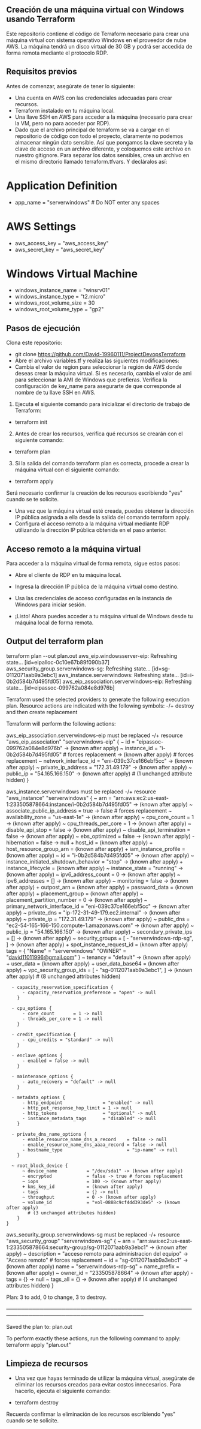 ## Creación de una máquina virtual con Windows usando Terraform

Este repositorio contiene el código de Terraform necesario para crear una máquina virtual con sistema operativo Windows en el proveedor de nube AWS. La máquina tendrá un disco virtual de 30 GB y podrá ser accedida de forma remota mediante el protocolo RDP.

## Requisitos previos
Antes de comenzar, asegúrate de tener lo siguiente:

- Una cuenta en AWS con las credenciales adecuadas para crear recursos.
- Terraform instalado en tu máquina local.
- Una llave SSH en AWS para acceder a la máquina (necesario para crear la VM, pero no para acceder por RDP).
- Dado que el archivo principal de terraform se va a cargar en el repositorio de código con todo el proyecto, claramente no podemos almacenar ningún dato sensible. Así que pongamos la clave secreta y la clave de acceso en un archivo diferente, y coloquemos este archivo en nuestro gitignore.
Para separar los datos sensibles, crea un archivo en el mismo directorio llamado terraform.tfvars. Y decláralos así:

# Application Definition 
- app_name        = "serverwindows" # Do NOT enter any spaces

# AWS Settings
- aws_access_key = "aws_access_key"
- aws_secret_key = "aws_secret_key"

# Windows Virtual Machine
- windows_instance_name               = "winsrv01"
- windows_instance_type               = "t2.micro"
- windows_root_volume_size            = 30
- windows_root_volume_type            = "gp2"

## Pasos de ejecución
Clona este repositorio:
- git clone https://github.com/David-19960111/ProjectDevopsTerraform
- Abre el archivo variables.tf y realiza las siguientes modificaciones:
- Cambia el valor de region para seleccionar la región de AWS donde deseas crear la máquina virtual. Si es necesario, cambia el valor de ami para seleccionar la AMI de Windows que prefieras. Verifica la configuración de key_name para asegurarte de que corresponde al nombre de tu llave SSH en AWS.

1. Ejecuta el siguiente comando para inicializar el directorio de trabajo de Terraform:
- terraform init

2. Antes de crear los recursos, verifica qué recursos se crearán con el siguiente comando:
- terraform plan

3. Si la salida del comando terraform plan es correcta, procede a crear la máquina virtual con el siguiente comando:
- terraform apply

Será necesario confirmar la creación de los recursos escribiendo "yes" cuando se te solicite.

- Una vez que la máquina virtual esté creada, puedes obtener la dirección IP pública asignada a ella desde la salida del comando terraform apply.
- Configura el acceso remoto a la máquina virtual mediante RDP utilizando la dirección IP pública obtenida en el paso anterior.

## Acceso remoto a la máquina virtual
Para acceder a la máquina virtual de forma remota, sigue estos pasos:

- Abre el cliente de RDP en tu máquina local.
- Ingresa la dirección IP pública de la máquina virtual como destino.
- Usa las credenciales de acceso configuradas en la instancia de Windows para iniciar sesión.

- ¡Listo! Ahora puedes acceder a tu máquina virtual de Windows desde tu máquina local de forma remota.

## Output del terraform plan

 terraform plan --out plan.out
aws_eip.windowsserver-eip: Refreshing state... [id=eipalloc-0c10e67b89f090b37]
aws_security_group.serverwindows-sg: Refreshing state... [id=sg-0112071aab9a3ebc1]
aws_instance.serverwindows: Refreshing state... [id=i-0b2d584b7d495fd05]
aws_eip_association.serverwindows-eip: Refreshing state... [id=eipassoc-099762a084e8d976b]

Terraform used the selected providers to generate the following execution plan.
Resource actions are indicated with the following symbols:
-/+ destroy and then create replacement

Terraform will perform the following actions:

  aws_eip_association.serverwindows-eip must be replaced
-/+ resource "aws_eip_association" "serverwindows-eip" {
      ~ id                   = "eipassoc-099762a084e8d976b" -> (known after apply)
      ~ instance_id          = "i-0b2d584b7d495fd05" # forces replacement -> (known after apply) # forces replacement
      ~ network_interface_id = "eni-039c37ce166ebf5cc" -> (known after apply)
      ~ private_ip_address   = "172.31.49.179" -> (known after apply)
      ~ public_ip            = "54.165.166.150" -> (known after apply)
        # (1 unchanged attribute hidden)
    }

  aws_instance.serverwindows must be replaced
-/+ resource "aws_instance" "serverwindows" {
      ~ arn                                  = "arn:aws:ec2:us-east-1:233505878664:instance/i-0b2d584b7d495fd05" -> (known after apply)
      ~ associate_public_ip_address          = true -> false # forces replacement
      ~ availability_zone                    = "us-east-1e" -> (known after apply)
      ~ cpu_core_count                       = 1 -> (known after apply)
      ~ cpu_threads_per_core                 = 1 -> (known after apply)
      ~ disable_api_stop                     = false -> (known after apply)
      ~ disable_api_termination              = false -> (known after apply)
      ~ ebs_optimized                        = false -> (known after apply)
      - hibernation                          = false -> null
      + host_id                              = (known after apply)
      + host_resource_group_arn              = (known after apply)
      + iam_instance_profile                 = (known after apply)
      ~ id                                   = "i-0b2d584b7d495fd05" -> (known after apply)
      ~ instance_initiated_shutdown_behavior = "stop" -> (known after apply)
      + instance_lifecycle                   = (known after apply)
      ~ instance_state                       = "running" -> (known after apply)
      ~ ipv6_address_count                   = 0 -> (known after apply)
      ~ ipv6_addresses                       = [] -> (known after apply)
      ~ monitoring                           = false -> (known after apply)
      + outpost_arn                          = (known after apply)
      + password_data                        = (known after apply)
      + placement_group                      = (known after apply)
      ~ placement_partition_number           = 0 -> (known after apply)
      ~ primary_network_interface_id         = "eni-039c37ce166ebf5cc" -> (known after apply)
      ~ private_dns                          = "ip-172-31-49-179.ec2.internal" -> (known after apply)
      ~ private_ip                           = "172.31.49.179" -> (known after apply)
      ~ public_dns                           = "ec2-54-165-166-150.compute-1.amazonaws.com" -> (known after apply)
      ~ public_ip                            = "54.165.166.150" -> (known after apply)
      ~ secondary_private_ips                = [] -> (known after apply)
      ~ security_groups                      = [
          - "serverwindows-rdp-sg",
        ] -> (known after apply)
      + spot_instance_request_id             = (known after apply)
        tags                                 = {
            "Name"  = "serverwindows"
            "OWNER" = "david11011996@gmail.com"
        }
      ~ tenancy                              = "default" -> (known after apply)
      + user_data                            = (known after apply)
      + user_data_base64                     = (known after apply)
      ~ vpc_security_group_ids               = [
          - "sg-0112071aab9a3ebc1",
        ] -> (known after apply)
        # (8 unchanged attributes hidden)

      - capacity_reservation_specification {
          - capacity_reservation_preference = "open" -> null
        }

      - cpu_options {
          - core_count       = 1 -> null
          - threads_per_core = 1 -> null
        }

      - credit_specification {
          - cpu_credits = "standard" -> null
        }

      - enclave_options {
          - enabled = false -> null
        }

      - maintenance_options {
          - auto_recovery = "default" -> null
        }

      - metadata_options {
          - http_endpoint               = "enabled" -> null
          - http_put_response_hop_limit = 1 -> null
          - http_tokens                 = "optional" -> null
          - instance_metadata_tags      = "disabled" -> null
        }

      - private_dns_name_options {
          - enable_resource_name_dns_a_record    = false -> null
          - enable_resource_name_dns_aaaa_record = false -> null
          - hostname_type                        = "ip-name" -> null
        }

      ~ root_block_device {
          ~ device_name           = "/dev/sda1" -> (known after apply)
          ~ encrypted             = false -> true # forces replacement
          ~ iops                  = 100 -> (known after apply)
          + kms_key_id            = (known after apply)
          - tags                  = {} -> null
          ~ throughput            = 0 -> (known after apply)
          ~ volume_id             = "vol-0888c9cf4dd393de5" -> (known after apply)
            # (3 unchanged attributes hidden)
        }
    }

  aws_security_group.serverwindows-sg must be replaced
-/+ resource "aws_security_group" "serverwindows-sg" {
      ~ arn                    = "arn:aws:ec2:us-east-1:233505878664:security-group/sg-0112071aab9a3ebc1" -> (known after apply)
      ~ description            = "acceso remoto para administracion del equipo" -> "Acceso remoto" # forces replacement
      ~ id                     = "sg-0112071aab9a3ebc1" -> (known after apply)
        name                   = "serverwindows-rdp-sg"
      + name_prefix            = (known after apply)
      ~ owner_id               = "233505878664" -> (known after apply)
      - tags                   = {} -> null
      ~ tags_all               = {} -> (known after apply)
        # (4 unchanged attributes hidden)
    }

Plan: 3 to add, 0 to change, 3 to destroy.

───────────────────────────────────────────────────────────────────────────────────────

Saved the plan to: plan.out

To perform exactly these actions, run the following command to apply:
    terraform apply "plan.out"

## Limpieza de recursos
- Una vez que hayas terminado de utilizar la máquina virtual, asegúrate de eliminar los recursos creados para evitar costos innecesarios. Para hacerlo, ejecuta el siguiente comando:

- terraform destroy

Recuerda confirmar la eliminación de los recursos escribiendo "yes" cuando se te solicite.